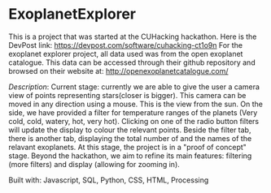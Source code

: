 # ExoplanetExplorer
This is a project that was started at the CUHacking hackathon.
Here is the DevPost link: https://devpost.com/software/cuhacking-ct1o9n
For the exoplanet explorer project, all data used was from the open exoplanet catalogue. 
This data can be accessed through their github repository and browsed on their website  at: http://openexoplanetcatalogue.com/

*Description*:
Current stage: currently we are able to give the user a camera view of points representing stars(closer is bigger). This camera can be moved in any direction using a mouse. This is the view from the sun.
On the side, we have provided a filter for temperature ranges of the planets (Very cold, cold, watery, hot, very hot). Clicking on one of the radio button filters will update the display to colour the relevant points. Beside the filter tab, there is another tab, displaying the total number of and the names of the relavant exoplanets.
At this stage, the project is in a "proof of concept" stage. Beyond the hackathon, we aim to refine its main features: filtering (more filters) and display (allowing for zooming in). 

Built with: Javascript, SQL, Python, CSS, HTML, Processing 
